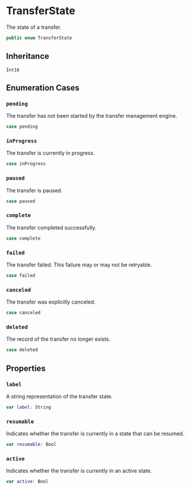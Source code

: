 # TransferState

The state of a transfer.

``` swift
public enum TransferState
```

## Inheritance

`Int16`

## Enumeration Cases

### `pending`

The transfer has not been started by the transfer management engine.

``` swift
case pending
```

### `inProgress`

The transfer is currently in progress.

``` swift
case inProgress
```

### `paused`

The transfer is paused.

``` swift
case paused
```

### `complete`

The transfer completed successfully.

``` swift
case complete
```

### `failed`

The transfer failed. This failure may or may not be retryable.

``` swift
case failed
```

### `canceled`

The transfer was explicitly canceled.

``` swift
case canceled
```

### `deleted`

The record of the transfer no longer exists.

``` swift
case deleted
```

## Properties

### `label`

A string representation of the transfer state.

``` swift
var label:​ String
```

### `resumable`

Indicates whether the transfer is currently in a state that can be resumed.

``` swift
var resumable:​ Bool
```

### `active`

Indicates whether the transfer is currently in an active state.

``` swift
var active:​ Bool
```
